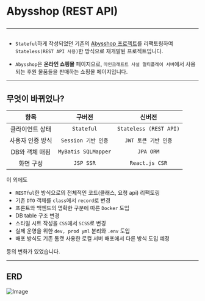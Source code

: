 # Abysshop (REST API) <hr>

- `Stateful`하게 작성되었던 기존의 [Abysshop 프로젝트]()를 리팩토링하여 `Stateless(REST API 사용)`한 방식으로 재개발된 프로젝트입니다.


- `Abysshop`은 **온라인 쇼핑몰** 페이지으로, `마인크래프트 사설 멀티플레이 서버`에서 사용되는 후원 물품들을 판매하는 쇼핑몰 페이지입니다.

<hr>

## 무엇이 바뀌었나?

|    항목     |         구버전         |          신버전           |
|:---------:|:-------------------:|:----------------------:|
| 클라이언트 상태  |     `Stateful`      | `Stateless (REST API)` |
| 사용자 인증 방식 |   `Session 기반 인증`   |     `JWT 토큰 기반 인증`     |
| DB와 객체 매핑 | `MyBatis SQLMapper` |       `JPA ORM`        |
|   화면 구성   |      `JSP SSR`      |     `React.js CSR`     |

이 외에도

- `RESTful`한 방식으로의 전체적인 코드(클래스, 요청 api) 리팩토링
- 기존 `DTO` 객체를 `class`에서 `record`로 변경
- 프론트와 백엔드의 명확한 구분에 따른 `Docker` 도입
- DB table 구조 변경
- 스타일 시트 작성을 `CSS`에서 `SCSS`로 변경
- 실제 운영을 위한 `dev, prod yml` 분리와 `.env` 도입
- 배포 방식도 기존 톰캣 사용한 로컬 서버 배포에서 다른 방식 도입 예정

등의 변화가 있었습니다.

<hr>

## ERD

![Image](https://github.com/user-attachments/assets/4b367cdc-6014-4522-9d28-68c5e988fcc5)